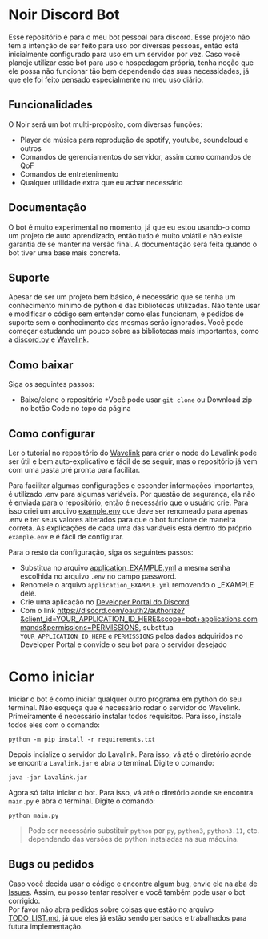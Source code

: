# Noir Discord Bot

Esse repositório é para o meu bot pessoal para discord.
Esse projeto não tem a intenção de ser feito para uso por diversas pessoas, então está inicialmente configurado para uso em um servidor por vez. Caso você planeje utilizar esse bot para uso e hospedagem própria, tenha noção que ele possa não funcionar tão bem dependendo das suas necessidades, já que ele foi feito pensado especialmente no meu uso diário.

## Funcionalidades

O Noir será um bot multi-propósito, com diversas funções:
* Player de música para reprodução de spotify, youtube, soundcloud e outros
* Comandos de gerenciamentos do servidor, assim como comandos de QoF
* Comandos de entretenimento
* Qualquer utilidade extra que eu achar necessário


## Documentação

O bot é muito experimental no momento, já que eu estou usando-o como um projeto de auto aprendizado, então tudo é muito volátil e não existe garantia de se manter na versão final. A documentação será feita quando o bot tiver uma base mais concreta.

## Suporte

Apesar de ser um projeto bem básico, é necessário que se tenha um conhecimento mínimo de python e das bibliotecas utilizadas. Não tente usar e modificar o código sem entender como elas funcionam, e pedidos de suporte sem o conhecimento das mesmas serão ignorados. Você pode começar estudando um pouco sobre as bibliotecas mais importantes, como a [discord.py](https://github.com/Rapptz/discord.py) e [Wavelink](https://github.com/PythonistaGuild/Wavelink).

## Como baixar

Siga os seguintes passos:
* Baixe/clone o repositório
  *Você pode usar `git clone` ou Download zip no botão Code no topo da página

## Como configurar

Ler o tutorial no repositório do [Wavelink](https://github.com/PythonistaGuild/Wavelink) para criar o node do Lavalink pode ser útil e bem auto-explicativo e fácil de se seguir, mas o repositório já vem com uma pasta pré pronta para facilitar.

Para facilitar algumas configurações e esconder informações importantes, é utilizado .env para algumas variáveis. Por questão de segurança, ela não é enviada para o repositório, então é necessário que o usuário crie. Para isso criei um arquivo [example.env](https://github.com/ApenasAngelo/Noir-bot/blob/master/example.env) que deve ser renomeado para apenas .env e ter seus valores alterados para que o bot funcione de maneira correta. As explicações de cada uma das variáveis está dentro do próprio `example.env` e é fácil de configurar.

Para o resto da configuração, siga os seguintes passos:
* Substitua no arquivo [application_EXAMPLE.yml](https://github.com/ApenasAngelo/Noir-bot/blob/master/Lavalink/application_EXAMPLE.yml) a mesma senha escolhida no arquivo `.env` no campo password.
* Renomeie o arquivo `application_EXAMPLE.yml` removendo o _EXAMPLE dele.
* Crie uma aplicação no [Developer Portal do Discord](https://discord.com/developers/applications)
* Com o link https://discord.com/oauth2/authorize?&client_id=YOUR_APPLICATION_ID_HERE&scope=bot+applications.commands&permissions=PERMISSIONS, substitua `YOUR_APPLICATION_ID_HERE` e `PERMISSIONS` pelos dados adquiridos no Developer Portal e convide o seu bot para o servidor desejado

# Como iniciar

Iniciar o bot é como iniciar qualquer outro programa em python do seu terminal. Não esqueça que é necessário rodar o servidor do Wavelink.  
Primeiramente é necessário instalar todos requisitos. Para isso, instale todos eles com o comando:

```
python -m pip install -r requirements.txt
```

Depois incialize o servidor do Lavalink. Para isso, vá até o diretório aonde se encontra `Lavalink.jar` e abra o terminal. Digite o comando:

```
java -jar Lavalink.jar
```

Agora só falta iniciar o bot. Para isso, vá até o diretório aonde se encontra `main.py` e abra o terminal. Digite o comando:

```
python main.py
```

> Pode ser necessário substituir `python` por `py`, `python3`, `python3.11`, etc. dependendo das versões de python instaladas na sua máquina.


## Bugs ou pedidos

Caso você decida usar o código e encontre algum bug, envie ele na aba de [Issues](https://github.com/ApenasAngelo/Noir-bot/issues). Assim, eu posso tentar resolver e você também pode usar o bot corrigido.  
Por favor não abra pedidos sobre coisas que estão no arquivo [TODO_LIST.md](https://github.com/ApenasAngelo/Noir-bot/blob/master/TODO_LIST.md), já que eles já estão sendo pensados e trabalhados para futura implementação.